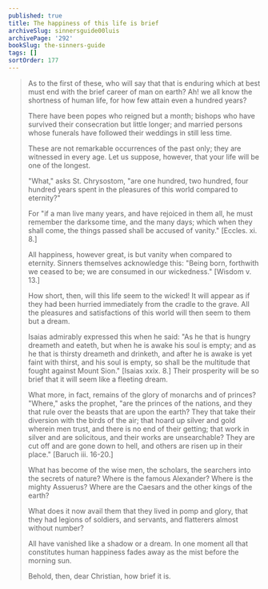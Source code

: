 ```yaml
---
published: true
title: The happiness of this life is brief
archiveSlug: sinnersguide00luis
archivePage: '292'
bookSlug: the-sinners-guide
tags: []
sortOrder: 177
---
```


> As to the first of these, who will say that that is enduring which at best must end with the brief career of man on earth? Ah! we all know the shortness of human life, for how few attain even a hundred years?
>
> There have been popes who reigned but a month; bishops who have survived their consecration but little longer; and married persons whose funerals have followed their weddings in still less time.
>
> These are not remarkable occurrences of the past only; they are witnessed in every age. Let us suppose, however, that your life will be one of the longest.
>
> "What," asks St. Chrysostom, "are one hundred, two hundred, four hundred years spent in the pleasures of this world compared to eternity?"
>
> For "if a man live many years, and have rejoiced in them all, he must remember the darksome time, and the many days; which when they shall come, the things passed shall be accused of vanity." [Eccles. xi. 8.]
>
> All happiness, however great, is but vanity when compared to eternity. Sinners themselves acknowledge this: "Being born, forthwith we ceased to be; we are consumed in our wickedness." [Wisdom v. 13.]
>
> How short, then, will this life seem to the wicked! It will appear as if they had been hurried immediately from the cradle to the grave. All the pleasures and satisfactions of this world will then seem to them but a dream.
>
> Isaias admirably expressed this when he said: "As he that is hungry dreameth and eateth, but when he is awake his soul is empty; and as he that is thirsty dreameth and drinketh, and after he is awake is yet faint with thirst, and his soul is empty, so shall be the multitude that fought against Mount Sion." [Isaias xxix. 8.] Their prosperity will be so brief that it will seem like a fleeting dream.
>
> What more, in fact, remains of the glory of monarchs and of princes? "Where," asks the prophet, "are the princes of the nations, and they that rule over the beasts that are upon the earth? They that take their diversion with the birds of the air; that hoard up silver and gold wherein men trust, and there is no end of their getting; that work in silver and are solicitous, and their works are unsearchable? They are cut off and are gone down to hell, and others are risen up in their place." [Baruch iii. 16-20.]
>
> What has become of the wise men, the scholars, the searchers into the secrets of nature? Where is the famous Alexander? Where is the mighty Assuerus? Where are the Caesars and the other kings of the earth?
>
> What does it now avail them that they lived in pomp and glory, that they had legions of soldiers, and servants, and flatterers almost without number?
>
> All have vanished like a shadow or a dream. In one moment all that constitutes human happiness fades away as the mist before the morning sun.
>
> Behold, then, dear Christian, how brief it is.
